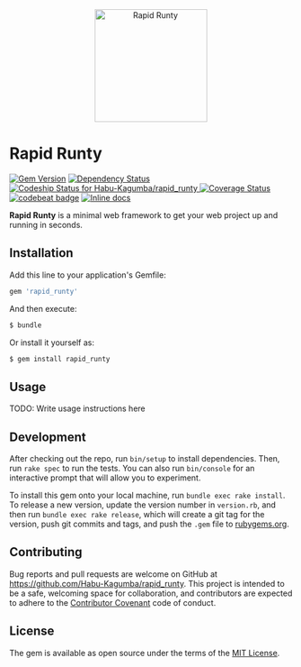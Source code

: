<div style="text-align:center;">
<a href="http://bukly.herokuapp.com"><img src="http://res.cloudinary.com/habu-kagumba/image/upload/v1470398003/rapid_runty_dpkdaq.svg" alt="Rapid Runty" width="200"></a>
</div>


# Rapid Runty

[![Gem Version](https://badge.fury.io/rb/rapid_runty.svg)](https://badge.fury.io/rb/rapid_runty) [![Dependency Status](https://gemnasium.com/badges/github.com/Habu-Kagumba/rapid_runty.svg)](https://gemnasium.com/github.com/Habu-Kagumba/rapid_runty) [![Codeship Status for Habu-Kagumba/rapid_runty](https://codeship.com/projects/c6f3c4d0-3efd-0134-9b91-6a8ca46930c1/status?branch=master) ](https://codeship.com/projects/167383) [![Coverage Status](https://coveralls.io/repos/github/Habu-Kagumba/rapid_runty/badge.svg?branch=master)](https://coveralls.io/github/Habu-Kagumba/rapid_runty?branch=master) [![codebeat badge](https://codebeat.co/badges/e5fef576-c696-4d14-9ca0-2ace5b758642)](https://codebeat.co/projects/github-com-habu-kagumba-rapid_runty) [![Inline docs](http://inch-ci.org/github/Habu-Kagumba/rapid_runty.svg?branch=master&style=flat-square)](http://inch-ci.org/github/Habu-Kagumba/rapid_runty)

**Rapid Runty** is a minimal web framework to get your web project up and running in seconds.

## Installation

Add this line to your application's Gemfile:

```ruby
gem 'rapid_runty'
```

And then execute:

```bash
$ bundle
```

Or install it yourself as:

```bash
$ gem install rapid_runty
```

## Usage

TODO: Write usage instructions here

## Development

After checking out the repo, run `bin/setup` to install dependencies. Then, run `rake spec` to run the tests. You can also run `bin/console` for an interactive prompt that will allow you to experiment.

To install this gem onto your local machine, run `bundle exec rake install`. To release a new version, update the version number in `version.rb`, and then run `bundle exec rake release`, which will create a git tag for the version, push git commits and tags, and push the `.gem` file to [rubygems.org](https://rubygems.org).

## Contributing

Bug reports and pull requests are welcome on GitHub at https://github.com/Habu-Kagumba/rapid_runty. This project is intended to be a safe, welcoming space for collaboration, and contributors are expected to adhere to the [Contributor Covenant](http://contributor-covenant.org) code of conduct.


## License

The gem is available as open source under the terms of the [MIT License](http://opensource.org/licenses/MIT).

